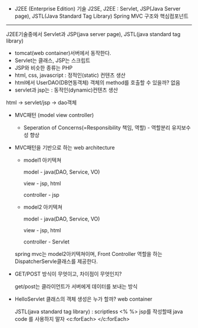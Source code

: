 - J2EE (Enterprise Edition) 기술
  J2SE, J2EE 
   : Servlet, JSP(Java Server page), JSTL(Java Standard Tag Library)
  Spring MVC  구조와 핵심컴포넌트

----

J2EE기술중에서 Servlet과 JSP(java server page), JSTL(java standard tag library)

- tomcat(web container)서버에서 동작한다.
- Servlet는 클래스, JSP는 스크립트
- JSP와 비슷한 종류는 PHP
- html, css, javascript : 정적인(static) 컨텐츠 생산
- html에서 UserDAO(DB연동객체) 객체의 method를 호출할 수 있을까? 없음
- servlet과 jsp는 : 동적인(dynamic)컨텐츠 생산

html -> servlet/jsp -> dao객체

- MVC패턴 (model view controller)

  - Seperation of Concerns(=Responsibility 책임, 역할) - 역할분리 유지보수성 향상

- MVC패턴을 기반으로 하는 web architecture

  - model1 아키텍쳐

    model - java(DAO, Service, VO)

    view - jsp, html

    controller - jsp

  - model2 아키텍쳐

    model - java(DAO, Service, VO)

    view - jsp, html

    controller - Servlet

  spring mvc는 model2아키텍쳐이며, Front Controller 역할을 하는 DispatcherServle클래스를 제공한다.

- GET/POST 방식이 무엇이고, 차이점이 무엇인지?

  get/post는 클라이언트가 서버에게 데이터를 보내는 방식

  

- HelloServlet 클래스의 객체 생성은 누가 할까? web container

    JSTL(java standard tag library) 
    : scriptless <% %> jsp를 작성할때 java code 를 사용하지 말자
   <c:forEach>
   </c:forEach>























































